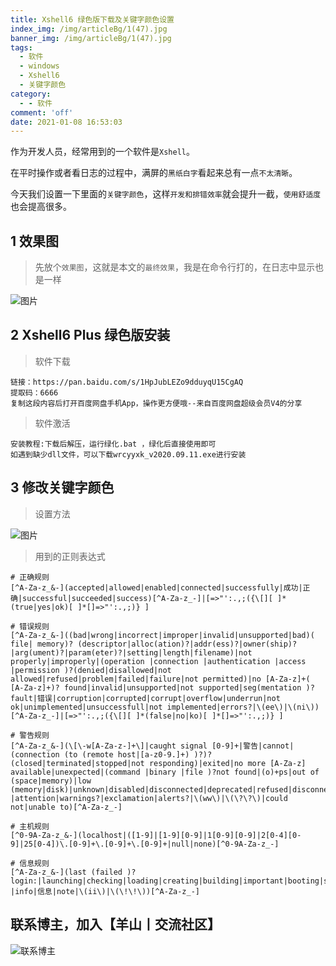 ```yaml
---
title: Xshell6 绿色版下载及关键字颜色设置
index_img: /img/articleBg/1(47).jpg
banner_img: /img/articleBg/1(47).jpg
tags: 
  - 软件
  - windows
  - Xshell6
  - 关键字颜色
category:
  - - 软件
comment: 'off'
date: 2021-01-08 16:53:03
---
```


作为开发人员，经常用到的一个软件是`Xshell`。

在平时操作或者看日志的过程中，满屏的`黑纸白字`看起来总有一点`不太清晰`。

今天我们设置一下里面的`关键字颜色`，这样`开发和排错效率`就会提升一截，`使用舒适度`也会提高很多。

<!-- more -->

## 1 效果图

> 先放个`效果图`，这就是本文的`最终效果`，我是在命令行打的，在日志中显示也是一样

![图片](/img/articleContent/Xshell_关键字颜色设置/1.png)

## 2 Xshell6 Plus 绿色版安装

> 软件下载

```
链接：https://pan.baidu.com/s/1HpJubLEZo9dduyqU15CgAQ 
提取码：6666 
复制这段内容后打开百度网盘手机App，操作更方便哦--来自百度网盘超级会员V4的分享
```

> 软件激活 

```
安装教程:下载后解压，运行绿化.bat ，绿化后直接使用即可
如遇到缺少dll文件，可以下载wrcyyxk_v2020.09.11.exe进行安装
```

## 3 修改关键字颜色

> 设置方法

![图片](/img/articleContent/Xshell_关键字颜色设置/2.png)

> 用到的正则表达式

```
# 正确规则 
[^A-Za-z_&-](accepted|allowed|enabled|connected|successfully|成功|正确|successful|succeeded|success)[^A-Za-z_-]|[=>"':.,;({\[][ ]*(true|yes|ok)[ ]*[]=>"':.,;)} ]

# 错误规则 
[^A-Za-z_&-]((bad|wrong|incorrect|improper|invalid|unsupported|bad)( file| memory)? (descriptor|alloc(ation)?|addr(ess)?|owner(ship)?|arg(ument)?|param(eter)?|setting|length|filename)|not properly|improperly|(operation |connection |authentication |access |permission )?(denied|disallowed|not allowed|refused|problem|failed|failure|not permitted)|no [A-Za-z]+( [A-Za-z]+)? found|invalid|unsupported|not supported|seg(mentation )?fault|错误|corruption|corrupted|corrupt|overflow|underrun|not ok|unimplemented|unsuccessfull|not implemented|errors?|\(ee\)|\(ni\))[^A-Za-z_-]|[=>"':.,;({\[][ ]*(false|no|ko)[ ]*[]=>"':.,;)} ]

# 警告规则 
[^A-Za-z_&-](\[\-w[A-Za-z-]+\]|caught signal [0-9]+|警告|cannot|(connection (to (remote host|[a-z0-9.]+) )?)?(closed|terminated|stopped|not responding)|exited|no more [A-Za-z] available|unexpected|(command |binary |file )?not found|(o)+ps|out of (space|memory)|low (memory|disk)|unknown|disabled|disconnected|deprecated|refused|disconnect(ion)?|attention|warnings?|exclamation|alerts?|\(ww\)|\(\?\?\)|could not|unable to)[^A-Za-z_-]

# 主机规则 
[^0-9A-Za-z_&-](localhost|([1-9]|[1-9][0-9]|1[0-9][0-9]|2[0-4][0-9]|25[0-4])\.[0-9]+\.[0-9]+\.[0-9]+|null|none)[^0-9A-Za-z_-]

# 信息规则 
[^A-Za-z_&-](last (failed )?login:|launching|checking|loading|creating|building|important|booting|starting|notice|informational|informations?|info|信息|note|\(ii\)|\(\!\!\))[^A-Za-z_-]

```

## 联系博主，加入【羊山丨交流社区】
![联系博主](/img/icon/wechatFindMe.png)
